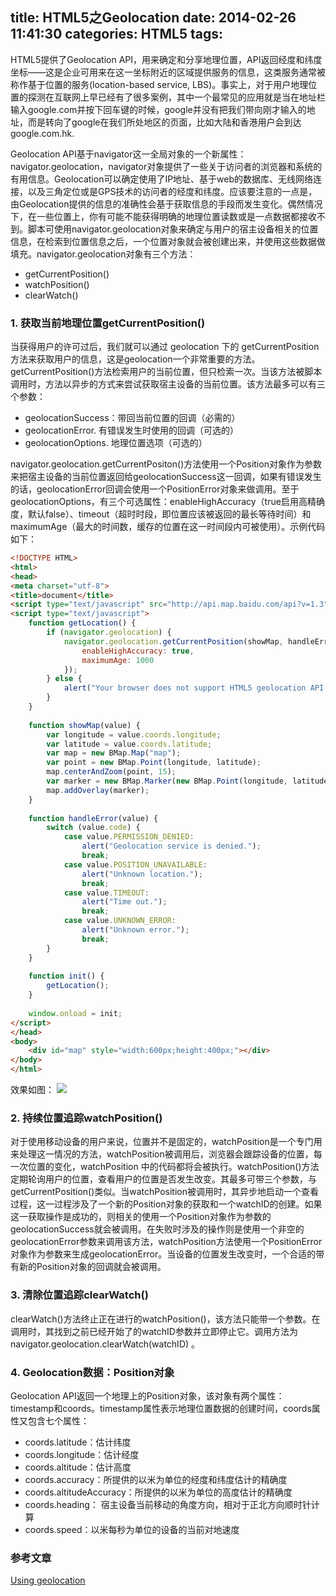 title: HTML5之Geolocation
date: 2014-02-26 11:41:30
categories: HTML5
tags:
---
HTML5提供了Geolocation API，用来确定和分享地理位置，API返回经度和纬度坐标——这是企业可用来在这一坐标附近的区域提供服务的信息，这类服务通常被称作基于位置的服务(location-based service, LBS)。事实上，对于用户地理位置的探测在互联网上早已经有了很多案例，其中一个最常见的应用就是当在地址栏输入google.com并按下回车键的时候，google并没有把我们带向刚才输入的地址，而是转向了google在我们所处地区的页面，比如大陆和香港用户会到达google.com.hk.

Geolocation API基于navigator这一全局对象的一个新属性：navigator.geolocation，navigator对象提供了一些关于访问者的浏览器和系统的有用信息。Geolocation可以确定使用了IP地址、基于web的数据库、无线网络连接，以及三角定位或是GPS技术的访问者的经度和纬度。应该要注意的一点是，由Geolocation提供的信息的准确性会基于获取信息的手段而发生变化。偶然情况下，在一些位置上，你有可能不能获得明确的地理位置读数或是一点数据都接收不到。脚本可使用navigator.geolocation对象来确定与用户的宿主设备相关的位置信息，在检索到位置信息之后，一个位置对象就会被创建出来，并使用这些数据做填充。navigator.geolocation对象有三个方法：
- getCurrentPosition()
- watchPosition()
- clearWatch()
<!-- more -->
### 1. 获取当前地理位置getCurrentPosition()
当获得用户的许可过后，我们就可以通过 geolocation 下的 getCurrentPosition 方法来获取用户的信息，这是geolocation一个非常重要的方法。getCurrentPosition()方法检索用户的当前位置，但只检索一次。当该方法被脚本调用时，方法以异步的方式来尝试获取宿主设备的当前位置。该方法最多可以有三个参数：
- geolocationSuccess：带回当前位置的回调（必需的）
- geolocationError. 有错误发生时使用的回调（可选的）
- geolocationOptions. 地理位置选项（可选的）

navigator.geolocation.getCurrentPositon()方法使用一个Position对象作为参数来把宿主设备的当前位置返回给geolocationSuccess这一回调，如果有错误发生的话，geolocationError回调会使用一个PositionError对象来做调用。至于geolocationOptions，有三个可选属性：enableHighAccuracy（true启用高精确度，默认false）、timeout（超时时段，即位置应该被返回的最长等待时间）和maximumAge（最大的时间数，缓存的位置在这一时间段内可被使用）。示例代码如下：
```html
<!DOCTYPE HTML>
<html>
<head>
<meta charset="utf-8">
<title>document</title>
<script type="text/javascript" src="http://api.map.baidu.com/api?v=1.3"></script>
<script type="text/javascript">
    function getLocation() {
        if (navigator.geolocation) {
            navigator.geolocation.getCurrentPosition(showMap, handleError, {
                enableHighAccuracy: true,
                maximumAge: 1000
            });
        } else {
            alert("Your browser does not support HTML5 geolocation API!");
        }
    }
 
    function showMap(value) {
        var longitude = value.coords.longitude;
        var latitude = value.coords.latitude;
        var map = new BMap.Map("map");
        var point = new BMap.Point(longitude, latitude);
        map.centerAndZoom(point, 15);
        var marker = new BMap.Marker(new BMap.Point(longitude, latitude));
        map.addOverlay(marker); 
    }
 
    function handleError(value) {
        switch (value.code) {
            case value.PERMISSION_DENIED:
                alert("Geolocation service is denied.");
                break;
            case value.POSITION_UNAVAILABLE:
                alert("Unknown location.");
                break;
            case value.TIMEOUT:
                alert("Time out.");
                break;
            case value.UNKNOWN_ERROR:
                alert("Unknown error.");
                break;
        }
    }
 
    function init() {
        getLocation();
    }
 
    window.onload = init;
</script>
</head>
<body>
    <div id="map" style="width:600px;height:400px;"></div>
</body>
</html>
```
效果如图：
![](/2014/02/26/HTML5-Geolocation/2014-02-27_215819.png)
### 2. 持续位置追踪watchPosition()
对于使用移动设备的用户来说，位置并不是固定的，watchPosition是一个专门用来处理这一情况的方法，watchPosition被调用后，浏览器会跟踪设备的位置，每一次位置的变化，watchPosition 中的代码都将会被执行。watchPosition()方法定期轮询用户的位置，查看用户的位置是否发生改变。其最多可带三个参数，与getCurrentPosition()类似。当watchPosition被调用时，其异步地启动一个查看过程，这一过程涉及了一个新的Position对象的获取和一个watchID的创建。如果这一获取操作是成功的，则相关的使用一个Position对象作为参数的geolocationSuccess就会被调用。在失败时涉及的操作则是使用一个非空的geolocationError参数来调用该方法，watchPosition方法使用一个PositionError对象作为参数来生成geolocationError。当设备的位置发生改变时，一个合适的带有新的Position对象的回调就会被调用。
### 3. 清除位置追踪clearWatch()
clearWatch()方法终止正在进行的watchPosition()，该方法只能带一个参数。在调用时，其找到之前已经开始了的watchID参数并立即停止它。调用方法为navigator.geolocation.clearWatch(watchID) 。
### 4. Geolocation数据：Position对象
Geolocation API返回一个地理上的Position对象，该对象有两个属性：timestamp和coords。timestamp属性表示地理位置数据的创建时间，coords属性又包含七个属性：
- coords.latitude：估计纬度
- coords.longitude：估计经度
- coords.altitude：估计高度
- coords.accuracy：所提供的以米为单位的经度和纬度估计的精确度
- coords.altitudeAccuracy：所提供的以米为单位的高度估计的精确度
- coords.heading： 宿主设备当前移动的角度方向，相对于正北方向顺时针计算
- coords.speed：以米每秒为单位的设备的当前对地速度

### 参考文章
[Using geolocation](https://developer.mozilla.org/en-US/docs/WebAPI/Using_geolocation)